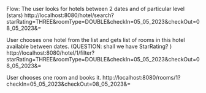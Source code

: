 Flow:
The user looks for hotels between 2 dates and of particular level (stars)
http://localhost:8080/hotel/search?starRating=THREE&roomType=DOUBLE&checkIn=05_05_2023&checkOut=08_05_2023&=

User chooses one hotel from the list and gets list of rooms in this hotel available between dates. (QUESTION: shall we have StarRating? )
http://localhost:8080/hotel/1/filter?starRating=THREE&roomType=DOUBLE&checkIn=05_05_2023&checkOut=08_05_2023&=

User chooses one room and books it.
http://localhost:8080/rooms/1?checkIn=05_05_2023&checkOut=08_05_2023&=